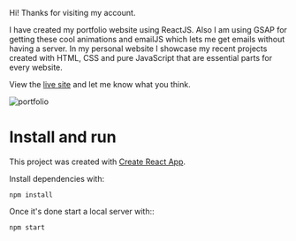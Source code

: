 Hi! Thanks for visiting my account.

I have created my portfolio website using ReactJS. Also I am using GSAP for getting these cool animations and emailJS which lets me get emails without having a server.
In my personal website I showcase my recent projects created with HTML, CSS and pure JavaScript that are  essential parts for every website.

View the [live site](https://anna02f.github.io/My-portfolio-website/) and let me know what you think.

![portfolio](https://user-images.githubusercontent.com/70126905/171959827-6c2a69ba-1117-43eb-899c-cd50e9e683ca.png)

# Install and run

This project was created with [Create React App](https://github.com/facebook/create-react-app).

 Install dependencies with:
  
 `npm install`

Once it's done start a local server with::

`npm start`

